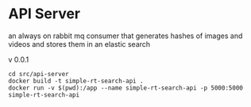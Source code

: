 # API Server

an always on rabbit mq consumer that generates hashes of images and videos and stores them in an elastic search

v 0.0.1

```
cd src/api-server
docker build -t simple-rt-search-api .
docker run -v $(pwd):/app --name simple-rt-search-api -p 5000:5000 simple-rt-search-api
```

